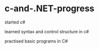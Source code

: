 # c-and-.NET-progress

started c# 

learned syntax and control structure in c#

practised basic programs in C#
